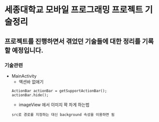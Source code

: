 # 세종대학교 모바일 프로그래밍 프로젝트 기술정리

## 프로젝트를 진행하면서 겪었던 기술들에 대한 정리를 기록할 예정입니다.

### 기술관련
* MainActivity
  * 액션바 없애기
  ~~~~
  ActionBar actionBar = getSupportActionBar();
  actionBar.hide();
  ~~~~
  * imageView 에서 이미지 꽉 차게 하는법
  ~~~~
  src로 경로를 지정하는 대신 background 속성을 이용하면 됨
  ~~~~
